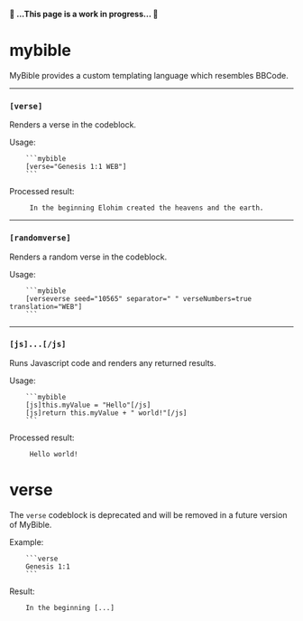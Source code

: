 **🚧 ...This page is a work in progress... 🚧**

# mybible

MyBible provides a custom templating language which resembles BBCode.

***

### `[verse]`
Renders a verse in the codeblock.

Usage:
```
    ```mybible
    [verse="Genesis 1:1 WEB"]
    ```
```
Processed result:
```
     In the beginning Elohim created the heavens and the earth.
```

***

### `[randomverse]`
Renders a random verse in the codeblock.

Usage:
```
    ```mybible
    [verseverse seed="10565" separator=" " verseNumbers=true translation="WEB"]
    ```
```

***

### `[js]...[/js]`
Runs Javascript code and renders any returned results.

Usage:
```
    ```mybible
    [js]this.myValue = "Hello"[/js]
    [js]return this.myValue + " world!"[/js]
    ```
```
Processed result:
```
     Hello world!
```

# verse

The `verse` codeblock is deprecated and will be removed in a future version of MyBible.

Example:
```
    ```verse
    Genesis 1:1
    ```
```

Result:
```
    In the beginning [...]
```